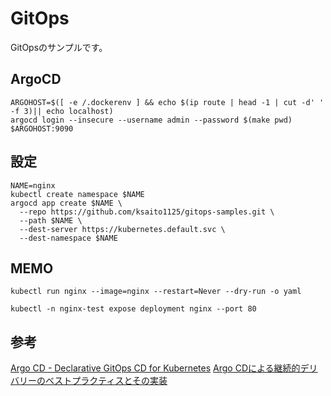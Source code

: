 # GitOps

GitOpsのサンプルです。

## ArgoCD

```
ARGOHOST=$([ -e /.dockerenv ] && echo $(ip route | head -1 | cut -d' ' -f 3)|| echo localhost)
argocd login --insecure --username admin --password $(make pwd) $ARGOHOST:9090
```

## 設定

```
NAME=nginx
kubectl create namespace $NAME
argocd app create $NAME \
  --repo https://github.com/ksaito1125/gitops-samples.git \
  --path $NAME \
  --dest-server https://kubernetes.default.svc \
  --dest-namespace $NAME
```

## MEMO

```
kubectl run nginx --image=nginx --restart=Never --dry-run -o yaml
```

```
kubectl -n nginx-test expose deployment nginx --port 80
```

## 参考

[Argo CD - Declarative GitOps CD for Kubernetes](https://argoproj.github.io/argo-cd/)
[Argo CDによる継続的デリバリーのベストプラクティスとその実装](https://blog.cybozu.io/entry/2019/11/21/100000)

